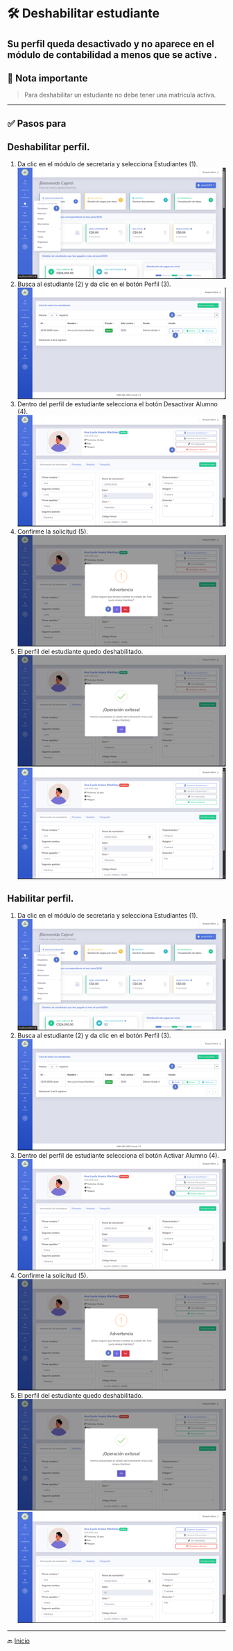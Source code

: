 # 🛠️ Deshabilitar estudiante

Su perfil queda desactivado y no aparece en el módulo de contabilidad a menos que se active
.
---

## 📝 Nota importante

> Para deshabilitar un estudiante no debe tener una matricula activa.
---

## ✅ Pasos para

## Deshabilitar perfil.
1. Da clic en el módulo de secretaria y selecciona Estudiantes (1).
   ![Ir al listado](../../assets/Cambio%20de%20matricula/Cambio1.png)
2. Busca al estudiante (2) y da clic en el botón Perfil (3).
   ![Ir al listado](../../assets/Alumno%20activo/Activo.png)
3. Dentro del perfil de estudiante selecciona el botón Desactivar Alumno (4).
   ![Ir al listado](../../assets/Desactivar%20perfil/Des1.png)
4. Confirme la solicitud (5).
   ![Ir al listado](../../assets/Desactivar%20perfil/Des2.png)
5. El perfil del estudiante quedo deshabilitado.
   ![Ir al listado](../../assets/Desactivar%20perfil/Des3.png)
   ![Ir al listado](../../assets/Desactivar%20perfil/Des4.png)

## Habilitar perfil.
1. Da clic en el módulo de secretaria y selecciona Estudiantes (1).
   ![Ir al listado](../../assets/Cambio%20de%20matricula/Cambio1.png)
2. Busca al estudiante (2) y da clic en el botón Perfil (3).
   ![Ir al listado](../../assets/Alumno%20activo/Activo.png)
3. Dentro del perfil de estudiante selecciona el botón Activar Alumno (4).
   ![Ir al listado](../../assets/Desactivar%20perfil/Des5.png)
4. Confirme la solicitud (5).
   ![Ir al listado](../../assets/Desactivar%20perfil/Des7.png)
5. El perfil del estudiante quedo deshabilitado.
   ![Ir al listado](../../assets/Desactivar%20perfil/Des8.png)
   ![Ir al listado](../../assets/Desactivar%20perfil/Des6.png)

---
🔙 [Inicio](../../Index.md)






